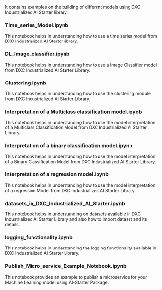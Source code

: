 It contains examples on the building of different models using DXC Industrialized AI Starter library.

### Time_series_Model.ipynb
This notebook helps in understanding how to use a time series model from DXC Industrialized AI Starter library.

### DL_Image_classifier.ipynb
This notebook helps in understanding how to use a Image Classifier model from DXC Industrialized AI Starter Library.

### Clustering.ipynb
This notebook helps in understanding how to use the clustering module from DXC Industrialized AI Starter Library.

### Interpretation of a Multiclass classification model.ipynb
This notebook helps in understanding how to use the model interpretation of a Multiclass Classification Model from DXC Industrialized AI Starter Library.

### Interpretation of a binary classification model.ipynb 
This notebook helps in understanding how to use the model interpretation of a Binary Classification Model from DXC Industrialized AI Starter Library.

### Interpretation of a regression model.ipynb
This notebook helps in understanding how to use the model interpretation of a regression Model from DXC Industrialized AI Starter Library.

### datasets_in_DXC_Industrialized_AI_Starter.ipynb
This notebook helps in understanding on datasets available in DXC Industrialized AI Starter Library and also how to import dataset and its details.

### logging_functionality.ipynb
This notebook helps in understanding the logging functionality available in DXC Industrialized AI Starter Library.

### Publish_Micro_service_Example_Notebook.ipynb
This notebook provides an example to publish a microservice for your Machine Learning model using AI-Starter Package.
